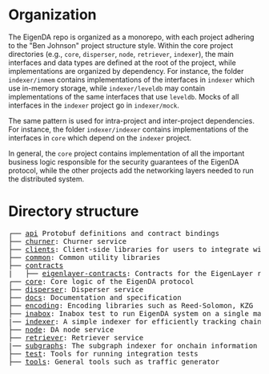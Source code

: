 

# Organization

The EigenDA repo is organized as a monorepo, with each project adhering to the "Ben Johnson" project structure style. Within the core project directories (e.g., `core`, `disperser`, `node`, `retriever`, `indexer`), the main interfaces and data types are defined at the root of the project, while implementations are organized by dependency. For instance, the folder `indexer/inmem` contains implementations of the interfaces in `indexer` which use in-memory storage, while `indexer/leveldb` may contain implementations of the same interfaces that use `leveldb`. Mocks of all interfaces in the `indexer` project go in `indexer/mock`.

The same pattern is used for intra-project and inter-project dependencies. For instance, the folder `indexer/indexer` contains implementations of the interfaces in `core` which depend on the `indexer` project.

In general, the `core` project contains implementation of all the important business logic responsible for the security guarantees of the EigenDA protocol, while the other projects add the networking layers needed to run the distributed system.


# Directory structure
<pre>
┌── <a href="./api">api</a> Protobuf definitions and contract bindings
├── <a href="./churner">churner</a>: Churner service
├── <a href="./clients">clients</a>: Client-side libraries for users to integrate with EigenDA
├── <a href="./common">common</a>: Common utility libraries
├── <a href="./contracts">contracts</a>
|   ├── <a href="./contracts/eignlayer-contracts">eigenlayer-contracts</a>: Contracts for the EigenLayer restaking platform
┌── <a href="./core">core</a>: Core logic of the EigenDA protocol
├── <a href="./disperser">disperser</a>: Disperser service
├── <a href="./docs">docs</a>: Documentation and specification
├── <a href="./encoding">encoding</a>: Encoding libraries such as Reed-Solomon, KZG
├── <a href="./inabox">inabox</a>: Inabox test to run EigenDA system on a single machine
|── <a href="./indexer">indexer</a>: A simple indexer for efficiently tracking chain state and maintaining accumulators
├── <a href="./node">node</a>: DA node service
├── <a href="./retriever">retriever</a>: Retriever service
|── <a href="./subgraphs">subgraphs</a>: The subgraph indexer for onchain information
├── <a href="./test">test</a>: Tools for running integration tests
├── <a href="./tools">tools</a>: General tools such as traffic generator
</pre>
